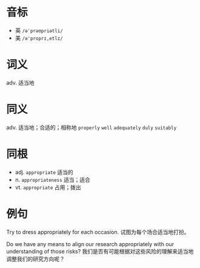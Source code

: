 # 音标

- 英 `/əˈprəʊpriətli/`
- 美 `/ə'proprɪ,etlɪ/`

# 词义

adv. 适当地


# 同义

adv. 适当地；合适的；相称地
`properly` `well` `adequately` `duly` `suitably`

# 同根

- adj. `appropriate` 适当的
- n. `appropriateness` 适当；适合
- vt. `appropriate` 占用；拨出

# 例句

Try to dress appropriately for each occasion.
试图为每个场合适当地打扮。

Do we have any means to align our research appropriately with our understanding of those risks?
我们是否有可能根据对这些风险的理解来适当地调整我们的研究方向呢？


